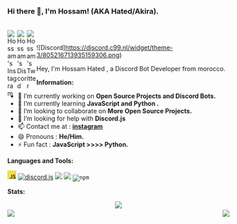 ### Hi there 👋, I'm Hossam! (AKA Hated/Akira).

<br/>
<a href="https://www.instagram.com/its_ak1r4/">
  <img align="left" alt="Hossam's Instagram" width="22px" src="https://cdn.jsdelivr.net/npm/simple-icons@v3/icons/instagram.svg" />
</a>
<a href="https://discord.com/users/674790908935536640">
    <img align ="left" alt="Hossam's Discord" width="22px" src ="https://cdn.jsdelivr.net/npm/simple-icons@v3/icons/discord.svg" />
  </a>
  <a href="https://twitter.com/itzsasuke6_1">
    <img align ="left" alt="Hossam's Twitter " width="22px" src ="https://cdn.jsdelivr.net/npm/simple-icons@v3/icons/twitter.svg" />
  </a>

<br/>

![Discord]https://discord.c99.nl/widget/theme-3/805216713935159306.png)

Hey, I'm Hossam Hated , a Discord Bot Developer from morocco.

 **Information:**

- 🔭 I’m currently working on  **Open Source Projects and Discord Bots.**
- 🌱 I’m currently learning  **JavaScript and Python .**
- 👯 I’m looking to collaborate on **More Open Source Projects.**
- 🤔 I’m looking for help with  **Discord.js**
- 📫 Contact me at :  **[instagram](https://www.instagram.com/its_ak1r4/)**
- 😄 Pronouns :  **He/Him.**
- ⚡ Fun fact : **JavaScript >>>> Python.**

**Languages and Tools:**  


<code><img height="20" src="https://raw.githubusercontent.com/github/explore/80688e429a7d4ef2fca1e82350fe8e3517d3494d/topics/javascript/javascript.png"></code>
<a href="https://discord.js.org"><img src="https://cdn.discordapp.com/attachments/740865034887888996/740865173065170994/logo-square.png" width="20" alt="discord.js" /></a>
<code><img height="20" src="https://img.shields.io/badge/-Nodejs-43853d?style=flat-square&logo=Node.js&logoColor=white"/></code>
<code><img height="20" src="https://img.shields.io/badge/-Heroku-430098?style=flat-square&logo=heroku&logoColor=white" /></code>
<code><img alt="npm" src="https://img.shields.io/badge/-NPM-CB3837?style=flat-square&logo=npm&logoColor=white" /></code>


**Stats:**  


<div align="center"><img src="https://github-profile-trophy.vercel.app/?username=Ak1r-4&theme=dracula&count_private=true"></div>
<img align="left" src="https://github-readme-stats.vercel.app/api?username=ak1r-4&show_icons=true&hide_border=true&theme=tokyonight"><img align="right" src="https://github-readme-stats.vercel.app/api/top-langs/?username=Ak1r-4&theme=tokyonight&hide=batchfile">






